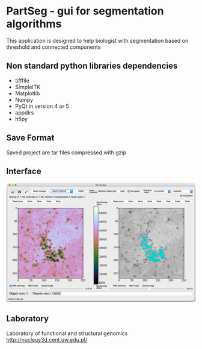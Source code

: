 # PartSeg - gui for segmentation algorithms

This application is designed to help biologist with segmentation 
based on threshold and connected components 


## Non standard python libraries dependencies
* tifffile
* SimpleITK
* Matplotlib
* Numpy
* PyQt in version 4 or 5
* appdirs
* h5py


## Save Format
Saved project are tar files compressed with gzip  

## Interface
![interface](images/interface.jpg)

## Laboratory
Laboratory of functional and structural genomics
http://nucleus3d.cent.uw.edu.pl/